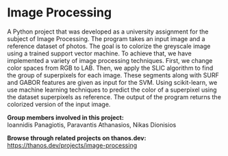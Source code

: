 # Image Processing
A Python project that was developed as a university assignment for the subject of Image Processing. The program takes an input image and a reference dataset of photos. The goal is to colorize the greyscale image using a trained support vector machine. To achieve that, we have implemented a variety of image processing techniques. First, we change color spaces from RGB to LAB. Then, we apply the SLIC algorithm to find the group of superpixels for each image. These segments along with SURF and GABOR features are given as input for the SVM. Using scikit-learn, we use machine learning techniques to predict the color of a superpixel using the dataset superpixels as reference. The output of the program returns the colorized version of the input image.

**Group members involved in this project:**  
Ioannidis Panagiotis, Paravantis Athanasios, Nikas Dionisios

**Browse through related projects on thanos.dev:**  
https://thanos.dev/projects/image-processing
